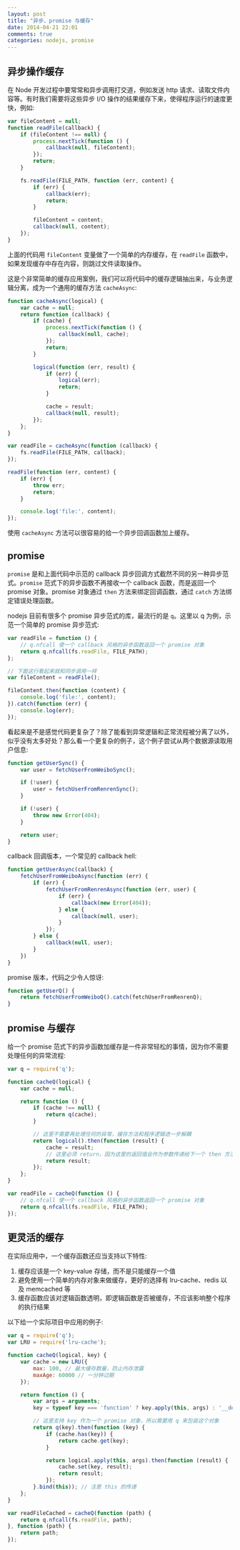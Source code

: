 ```yaml
---
layout: post
title: "异步、promise 与缓存"
date: 2014-04-21 22:01
comments: true
categories: nodejs, promise
---
```


## 异步操作缓存

在 Node 开发过程中要常常和异步调用打交道，例如发送 http 请求、读取文件内容等。有时我们需要将这些异步 I/O 操作的结果缓存下来，使得程序运行的速度更快，例如:

```javascript
var fileContent = null;
function readFile(callback) {
    if (fileContent !== null) {
        process.nextTick(function () {
            callback(null, fileContent);
        });
        return;
    }

    fs.readFile(FILE_PATH, function (err, content) {
        if (err) {
            callback(err);
            return;
        }

        fileContent = content;
        callback(null, content);
    });
}
```

上面的代码用 `fileContent` 变量做了一个简单的内存缓存，在 `readFile` 函数中，如果发现缓存中存在内容，则跳过文件读取操作。

这是个非常简单的缓存应用案例，我们可以将代码中的缓存逻辑抽出来，与业务逻辑分离，成为一个通用的缓存方法 `cacheAsync`:

```javascript
function cacheAsync(logical) {
    var cache = null;
    return function (callback) {
        if (cache) {
            process.nextTick(function () {
                callback(null, cache);
            });
            return;
        }

        logical(function (err, result) {
            if (err) {
                logical(err);
                return;
            }

            cache = result;
            callback(null, result);
        });
    };
}

var readFile = cacheAsync(function (callback) {
    fs.readFile(FILE_PATH, callback);
});

readFile(function (err, content) {
    if (err) {
        throw err;
        return;
    }

    console.log('file:', content);
});
```

使用 `cacheAsync` 方法可以很容易的给一个异步回调函数加上缓存。

## promise

`promise` 是和上面代码中示范的 callback 异步回调方式截然不同的另一种异步范式。`promise` 范式下的异步函数不再接收一个 callback 函数，而是返回一个 promise 对象。promise 对象通过 `then` 方法来绑定回调函数，通过 `catch` 方法绑定错误处理函数。

nodejs 目前有很多个 promise 异步范式的库，最流行的是 `q`。这里以 q 为例，示范一个简单的 promise 异步范式:

```javascript
var readFile = function () {
    // q.nfcall 使一个 callback 风格的异步函数返回一个 promise 对象
    return q.nfcall(fs.readFile, FILE_PATH);
};

// 下面这行看起来就和同步调用一样
var fileContent = readFile();

fileContent.then(function (content) {
    console.log('file:', content);
}).catch(function (err) {
    console.log(err);
});
```

看起来是不是感觉代码更复杂了？除了能看到异常逻辑和正常流程被分离了以外，似乎没有太多好处？那么看一个更复杂的例子，这个例子尝试从两个数据源读取用户信息:

```javascript
function getUserSync() {
    var user = fetchUserFromWeiboSync();

    if (!user) {
        user = fetchUserFromRenrenSync();
    }

    if (!user) {
        throw new Error(404);
    }

    return user;
}
```

callback 回调版本，一个常见的 callback hell:

```javascript
function getUserAsync(callback) {
    fetchUserFromWeiboAsync(function (err) {
        if (err) {
            fetchUserFromRenrenAsync(function (err, user) {
                if (err) {
                    callback(new Error(404));
                } else {
                    callback(null, user);
                }
            });
        } else {
            callback(null, user);
        }
    })
}
```

promise 版本，代码之少令人惊讶:

```javascript
function getUserQ() {
    return fetchUserFromWeiboQ().catch(fetchUserFromRenrenQ);
}
```

## promise 与缓存

给一个 promise 范式下的异步函数加缓存是一件非常轻松的事情，因为你不需要处理任何的异常流程:

```javascript
var q = require('q');

function cacheQ(logical) {
    var cache = null;

    return function () {
        if (cache !== null) {
            return q(cache);
        }

        // 这里不需要再处理任何的异常，缓存方法和程序逻辑进一步解耦
        return logical().then(function (result) {
            cache = result;
            // 这里必须 return，因为这里的返回值会作为参数传递给下一个 then 方法绑定的回调函数
            return result;
        });
    };
}

var readFile = cacheQ(function () {
    // q.nfcall 使一个 callback 风格的异步函数返回一个 promise 对象
    return q.nfcall(fs.readFile, FILE_PATH);
});
```

## 更灵活的缓存 

在实际应用中，一个缓存函数还应当支持以下特性:

1. 缓存应该是一个 key-value 存储，而不是只能缓存一个值
2. 避免使用一个简单的内存对象来做缓存，更好的选择有 lru-cache、redis 以及 memcached 等
3. 缓存函数应该对逻辑函数透明，即逻辑函数是否被缓存，不应该影响整个程序的执行结果

以下给一个实际项目中应用的例子:

```javascript
var q = require('q');
var LRU = require('lru-cache');

function cacheQ(logical, key) {
    var cache = new LRU({
        max: 100, // 最大缓存数量，防止内存泄露
        maxAge: 60000 // 一分钟过期
    });

    return function () {
        var args = arguments;
        key = typeof key === 'function' ? key.apply(this, args) : '__default__';

        // 这里支持 key 作为一个 promise 对象，所以需要用 q 来包装这个对象
        return q(key).then(function (key) {
            if (cache.has(key)) {
                return cache.get(key);
            }

            return logical.apply(this, args).then(function (result) {
                cache.set(key, result);
                return result;
            });
        }.bind(this)); // 注意 this 的传递
    };
}

var readFileCached = cacheQ(function (path) {
    return q.nfcall(fs.readFile, path);
}, function (path) {
    return path;
});
```
